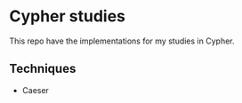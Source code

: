 # Cypher studies

This repo have the implementations for my studies in Cypher.

## Techniques

- Caeser
